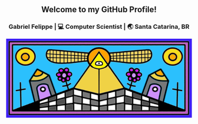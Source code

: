 <h2 align="center">Welcome to my GitHub Profile!</h2>

<h3 align="center">Gabriel Felippe | 💻 Computer Scientist | 🌏 Santa Catarina, BR</h3>

<div align="center">
<a href="https://akiradev.netlify.app/"><img src="https://raw.githubusercontent.com/the-akira/the-akira/master/assets/eye.png" /></a>
</div>
